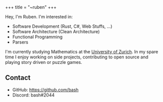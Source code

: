 +++
title = "~ruben"
+++

Hey, I'm Ruben. I'm interested in:
* Software Development (Rust, C#, Web Stuffs, ...)
* Software Architecture (Clean Architecture)
* Functional Programming
* Parsers

I'm currently studying Mathematics at the [University of Zurich][UZH].
In my spare time I enjoy working on side projects, contributing to open source and playing
story driven or puzzle games.

## Contact
* GitHub: <https://github.com/bash>
* Discord: bash#2044

[UZH]: https://www.uzh.ch/
